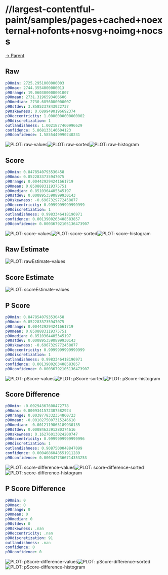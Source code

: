 
# //largest-contentful-paint/samples/pages+cached+noexternal+nofonts+nosvg+noimg+nocss

[→ Parent](../..)


## Raw


```yaml
p90min: 2725.2951000000003
p90max: 2744.3554000000013
p90range: 19.060300000001007
p90mean: 2731.3196593406606
p90median: 2730.6856000000007
p90stdev: 3.8585237843922737
p90skewness: 0.6899490196692374
p90eccentricity: 1.0000000000000002
p90discretization: 1
outlandishness: 1.0021877460996629
confidence: 5.868133146604123
p90confidence: 1.5855449990240231

```

![PLOT: raw-values](./raw/values.svg)![PLOT: raw-sorted](./raw/sorted.svg)![PLOT: raw-histogram](./raw/histogram.svg)
## Score


```yaml
p90min: 0.8478540793530458
p90max: 0.8522833735947075
p90range: 0.004429294241661719
p90mean: 0.8508883119375751
p90median: 0.8510364405345197
p90stdev: 0.0008953590899930143
p90skewness: -0.6967329772458877
p90eccentricity: 0.9999999999999999
p90discretization: 1
outlandishness: 0.9983346418196971
confidence: 0.0013900263408583857
p90confidence: 0.00036792105136473907

```

![PLOT: score-values](./score/values.svg)![PLOT: score-sorted](./score/sorted.svg)![PLOT: score-histogram](./score/histogram.svg)
## Raw Estimate

![PLOT: rawEstimate-values](./rawEstimate/values.svg)
## Score Estimate

![PLOT: scoreEstimate-values](./scoreEstimate/values.svg)
## P Score


```yaml
p90min: 0.8478540793530458
p90max: 0.8522833735947075
p90range: 0.004429294241661719
p90mean: 0.8508883119375751
p90median: 0.8510364405345197
p90stdev: 0.0008953590899930143
p90skewness: -0.6967329772458877
p90eccentricity: 0.9999999999999999
p90discretization: 1
outlandishness: 0.9983346418196971
confidence: 0.0013900263408583857
p90confidence: 0.00036792105136473907

```

![PLOT: pScore-values](./pScore/values.svg)![PLOT: pScore-sorted](./pScore/sorted.svg)![PLOT: pScore-histogram](./pScore/histogram.svg)
## Score Difference


```yaml
p90min: -0.00294367600472778
p90max: 0.0009341572307582924
p90range: 0.0038778332354860723
p90mean: -0.0010275007315246618
p90median: -0.0012119865189930135
p90stdev: 0.0008462391280374616
p90skewness: 0.16276013024200747
p90eccentricity: 0.9999999999999996
p90discretization: 1
outlandishness: 0.9087500048847099
confidence: 0.0004686048551911289
p90confidence: 0.0003477366714353253

```

![PLOT: score-difference-values](./score-difference/values.svg)![PLOT: score-difference-sorted](./score-difference/sorted.svg)![PLOT: score-difference-histogram](./score-difference/histogram.svg)
## P Score Difference


```yaml
p90min: 0
p90max: 0
p90range: 0
p90mean: 0
p90median: 0
p90stdev: 0
p90skewness: .nan
p90eccentricity: .nan
p90discretization: 91
outlandishness: .nan
confidence: 0
p90confidence: 0

```

![PLOT: pScore-difference-values](./pScore-difference/values.svg)![PLOT: pScore-difference-sorted](./pScore-difference/sorted.svg)![PLOT: pScore-difference-histogram](./pScore-difference/histogram.svg)